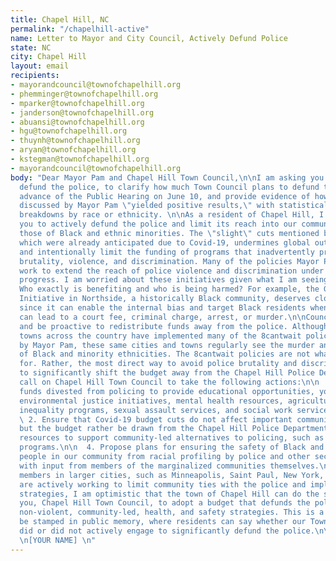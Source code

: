 ```yaml
---
title: Chapel Hill, NC
permalink: "/chapelhill-active"
name: Letter to Mayor and City Council, Actively Defund Police
state: NC
city: Chapel Hill
layout: email
recipients:
- mayorandcouncil@townofchapelhill.org
- phemminger@townofchapelhill.org
- mparker@townofchapelhill.org
- janderson@townofchapelhill.org
- abuansi@townofchapelhill.org
- hgu@townofchapelhill.org
- thuynh@townofchapelhill.org
- aryan@townofchapelhill.org
- kstegman@townofchapelhill.org
- mayorandcouncil@townofchapelhill.org
body: "Dear Mayor Pam and Chapel Hill Town Council,\n\nI am asking you all to actively
  defund the police, to clarify how much Town Council plans to defund the police in
  advance of the Public Hearing on June 10, and provide evidence of how the initiatives
  discussed by Mayor Pam \"yielded positive results,\" with statistical or testimonial
  breakdowns by race or ethnicity. \n\nAs a resident of Chapel Hill, I am calling
  you to actively defund the police and limit its reach into our communities, especially
  those of Black and ethnic minorities. The \"slight\" cuts mentioned by Mayor Pam,
  which were already anticipated due to Covid-19, undermines global outcries to actively
  and intentionally limit the funding of programs that inadvertently promote police
  brutality, violence, and discrimination. Many of the policies Mayor Pam listed actually
  work to extend the reach of police violence and discrimination under the guise of
  progress. I am worried about these initiatives given what I am seeing every day.
  Who exactly is benefiting and who is being harmed? For example, the Good Neighbor
  Initiative in Northside, a historically Black community, deserves close scrutiny
  since it can enable the internal bias and target Black residents when a noise complaint
  can lead to a court fee, criminal charge, arrest, or murder.\n\nCouncil must act
  and be proactive to redistribute funds away from the police. Although cities and
  towns across the country have implemented many of the 8cantwait policies mentioned
  by Mayor Pam, these same cities and towns regularly see the murder and discrimination
  of Black and minority ethnicities. The 8cantwait policies are not what I am calling
  for. Rather, the most direct way to avoid police brutality and discrimination is
  to significantly shift the budget away from the Chapel Hill Police Department.\n\nI
  call on Chapel Hill Town Council to take the following actions:\n\n  1. Redirect
  funds divested from policing to provide educational opportunities, youth programs,
  environmental justice initiatives, mental health resources, agricultural and food-based
  inequality programs, sexual assault services, and social work services to our communities.\n\n
  \ 2. Ensure that Covid-19 budget cuts do not affect important community programs
  but the budget rather be drawn from the Chapel Hill Police Department\n\n  3. Commit
  resources to support community-led alternatives to policing, such as social work
  programs.\n\n  4. Propose plans for ensuring the safety of Black and other marginalized
  people in our community from racial profiling by police and other security forces
  with input from members of the marginalized communities themselves.\n  \nIf Council
  members in larger cities, such as Minneapolis, Saint Paul, New York, and Los Angeles,
  are actively working to limit community ties with the police and implement defunding
  strategies, I am optimistic that the town of Chapel Hill can do the same. I am urging
  you, Chapel Hill Town Council, to adopt a budget that defunds the police and funds
  non-violent, community-led, health, and safety strategies. This is a time that will
  be stamped in public memory, where residents can say whether our Town Council members
  did or did not actively engage to significantly defund the police.\n\nSincerely,
  \n[YOUR NAME] \n"
---
```


